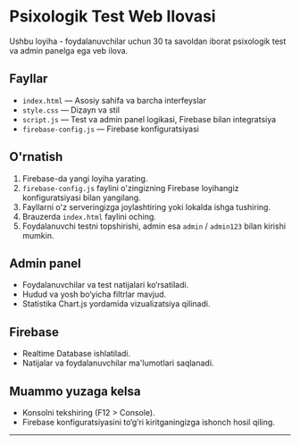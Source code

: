# Psixologik Test Web Ilovasi

Ushbu loyiha - foydalanuvchilar uchun 30 ta savoldan iborat psixologik test va admin panelga ega veb ilova.

## Fayllar

- `index.html` — Asosiy sahifa va barcha interfeyslar
- `style.css` — Dizayn va stil
- `script.js` — Test va admin panel logikasi, Firebase bilan integratsiya
- `firebase-config.js` — Firebase konfiguratsiyasi

## O'rnatish

1. Firebase-da yangi loyiha yarating.
2. `firebase-config.js` faylini o'zingizning Firebase loyihangiz konfiguratsiyasi bilan yangilang.
3. Fayllarni o'z serveringizga joylashtiring yoki lokalda ishga tushiring.
4. Brauzerda `index.html` faylini oching.
5. Foydalanuvchi testni topshirishi, admin esa `admin` / `admin123` bilan kirishi mumkin.

## Admin panel

- Foydalanuvchilar va test natijalari ko‘rsatiladi.
- Hudud va yosh bo‘yicha filtrlar mavjud.
- Statistika Chart.js yordamida vizualizatsiya qilinadi.

## Firebase

- Realtime Database ishlatiladi.
- Natijalar va foydalanuvchilar ma'lumotlari saqlanadi.

## Muammo yuzaga kelsa

- Konsolni tekshiring (F12 > Console).
- Firebase konfiguratsiyasini to‘g‘ri kiritganingizga ishonch hosil qiling.

---

